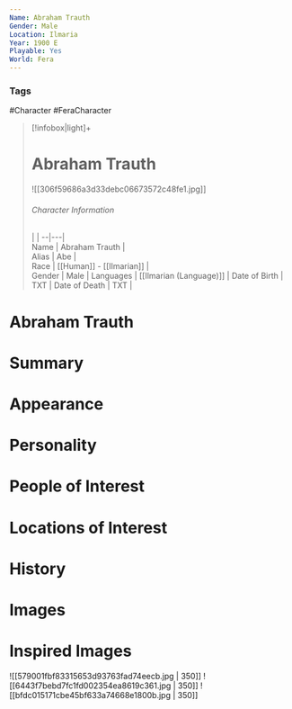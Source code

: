 ```yaml
---
Name: Abraham Trauth
Gender: Male
Location: Ilmaria
Year: 1900 E
Playable: Yes
World: Fera
---
```


### Tags
#Character #FeraCharacter 

> [!infobox|light]+  
> # Abraham Trauth  
> ![[306f59686a3d33debc06673572c48fe1.jpg]]
> ###### Character Information
>  |   |
> --|---|  
> Name | Abraham Trauth |  
> Alias | Abe |  
> Race | [[Human]] - [[Ilmarian]] |  
> Gender | Male |
> Languages | [[Ilmarian (Language)]] |
> Date of Birth | TXT |
> Date of Death | TXT |

# Abraham Trauth

# Summary

# Appearance

# Personality

# People of Interest

# Locations of Interest

# History

# Images

# Inspired Images
![[579001fbf83315653d93763fad74eecb.jpg | 350]]
![[6443f7bebd7fc1fd002354ea8619c361.jpg | 350]]
![[bfdc015171cbe45bf633a74668e1800b.jpg | 350]]